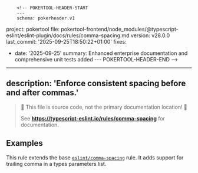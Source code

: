         <!-- POKERTOOL-HEADER-START
        ---
        schema: pokerheader.v1
project: pokertool
file: pokertool-frontend/node_modules/@typescript-eslint/eslint-plugin/docs/rules/comma-spacing.md
version: v28.0.0
last_commit: '2025-09-25T18:50:22+01:00'
fixes:
- date: '2025-09-25'
  summary: Enhanced enterprise documentation and comprehensive unit tests added
        ---
        POKERTOOL-HEADER-END -->
---
description: 'Enforce consistent spacing before and after commas.'
---

> 🛑 This file is source code, not the primary documentation location! 🛑
>
> See **https://typescript-eslint.io/rules/comma-spacing** for documentation.

## Examples

This rule extends the base [`eslint/comma-spacing`](https://eslint.org/docs/rules/comma-spacing) rule.
It adds support for trailing comma in a types parameters list.
